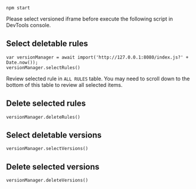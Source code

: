 ```
npm start
```

Please select versioned iframe before execute the following script in DevTools console.

## Select deletable rules

```
var versionManager = await import('http://127.0.0.1:8080/index.js?' + Date.now());
versionManager.selectRules()
```

Review selected rule in `ALL RULES` table. You may need to scroll down to the bottom of this table to review all selected items.

## Delete selected rules

```
versionManager.deleteRules()
```

## Select deletable versions

```
versionManager.selectVersions()
```

## Delete selected versions

```
versionManager.deleteVersions()
```
